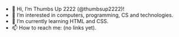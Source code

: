 - 👋 Hi, I’m Thumbs Up 2222 (@thumbsup2222)!
- 👀 I’m interested in computers, programming, CS and technologies.
- 🌱 I’m currently learning HTML and CSS.
- 📫 How to reach me: (no links yet).    
